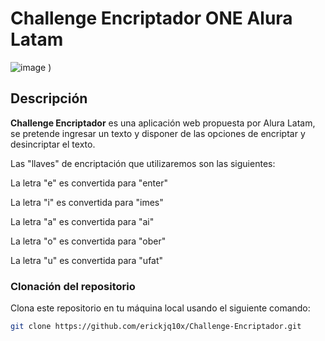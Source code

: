 # Challenge Encriptador ONE Alura Latam 

![image](https://github.com/user-attachments/assets/c3df2477-1188-49b3-885f-c6ac23539233)
)

## Descripción

**Challenge Encriptador** es una aplicación web propuesta por Alura Latam, se pretende ingresar un texto y disponer de las opciones de encriptar y desincriptar el texto.

Las "llaves" de encriptación que utilizaremos son las siguientes:

La letra "e" es convertida para "enter"

La letra "i" es convertida para "imes"

La letra "a" es convertida para "ai"

La letra "o" es convertida para "ober"

La letra "u" es convertida para "ufat"

### Clonación del repositorio

Clona este repositorio en tu máquina local usando el siguiente comando:

```bash
git clone https://github.com/erickjq10x/Challenge-Encriptador.git
